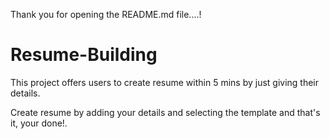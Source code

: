 Thank you for opening the README.md file....!

# Resume-Building
This project offers users to create resume within 5 mins by just giving their details.

Create resume by adding your details and selecting the template and that's it, your done!. 

